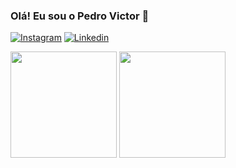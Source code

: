 ### Olá! Eu sou o Pedro Victor 🤖

[![Instagram](https://img.shields.io/badge/Instagram-E4405F?style=for-the-badge&logo=instagram&logoColor=white)](https://www.instagram.com/pedrogurgeel)
[![Linkedin](https://img.shields.io/badge/LinkedIn-0077B5?style=for-the-badge&logo=linkedin&logoColor=white)](https://www.linkedin.com/in/pedrovictorgurgelbezerra/)

<img height="170em" src="https://github-readme-stats.vercel.app/api?username=PGurgel&show_icons=true&theme=dracula&include_all_commits=true&count_private=true"/>
<img height="170em" src="https://github-readme-stats.vercel.app/api/top-langs/?username=PGurgel&layout=compact&langs_count=7&theme=dracula"/>
